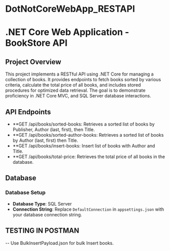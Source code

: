 # DotNotCoreWebApp_RESTAPI

# .NET Core Web Application - BookStore API

## Project Overview
This project implements a RESTful API using .NET Core for managing a collection of books. It provides endpoints to fetch books sorted by various criteria, calculate the total price of all books, and includes stored procedures for optimized data retrieval. The goal is to demonstrate proficiency in .NET Core MVC, and SQL Server database interactions.

## API Endpoints
- **GET /api/books/sorted-books: Retrieves a sorted list of books by Publisher, Author (last, first), then Title.
- **GET /api/books/sorted-author-books: Retrieves a sorted list of books by Author (last, first) then Title.
- **GET /api/books/insert-books: Insert list of books with Author and Title.
- **GET /api/books/total-price: Retrieves the total price of all books in the database.

## Database
### Database Setup
- **Database Type**: SQL Server
- **Connection String**: Replace `DefaultConnection` in `appsettings.json` with your database connection string.
  
## TESTING IN POSTMAN
-- Use BulkInsertPayload.json for bulk Insert books.
